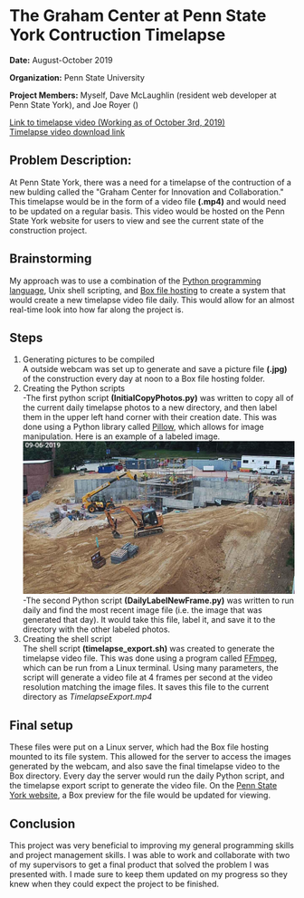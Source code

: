 # The Graham Center at Penn State York Contruction Timelapse
**Date:**  August-October 2019  

**Organization:** Penn State University  

**Project Members:** Myself, Dave McLaughlin (resident web developer at Penn State York), and Joe Royer ()

[Link to timelapse video (Working as of October 3rd, 2019)](https://york.psu.edu/academics/graham-fellows-program)  
[Timelapse video download link](https://github.com/alexkoontz/timelapse/blob/master/rdme_src/GrahamConstruction.mp4)

## Problem Description:
At Penn State York, there was a need for a timelapse of the contruction of a new bulding called the "Graham Center for Innovation and Collaboration."  This timelapse would be in the form of a video file **(.mp4)** and would need to be updated on a regular basis.  This video would be hosted on the Penn State York website for users to view and see the current state of the construction project.

## Brainstorming
My approach was to use a combination of the [Python programming language](https://www.python.org/), Unix shell scripting, and [Box file hosting](https://www.box.com/home) to create a system that would create a new timelapse video file daily.  This would allow for an almost real-time look into how far along the project is.

## Steps
1. Generating pictures to be compiled  
A outside webcam was set up to generate and save a picture file **(.jpg)** of the construction every day at noon to a Box file hosting folder.
1. Creating the Python scripts  
-The first python script **(InitialCopyPhotos.py)** was written to copy all of the current daily timelapse photos to a new directory, and then label them in the upper left hand corner with their creation date.  This was done using a Python library called [Pillow](https://pillow.readthedocs.io/en/stable/#),
which allows for image manipulation.  Here is an example of a labeled image.
![Labeled Photo Example](https://raw.githubusercontent.com/alexkoontz/timelapse/master/rdme_src/labelExample1.jpg)
-The second Python script **(DailyLabelNewFrame.py)** was written to run daily and find the most recent image file (i.e. the image that was generated that day).  It would take this file, label it, and save it to the directory with the other labeled photos.
1. Creating the shell script  
The shell script **(timelapse_export.sh)** was created to generate the timelapse video file.  This was done using a program called [FFmpeg](https://www.ffmpeg.org/), which can be run from a Linux terminal.  Using many parameters, the script will generate a video file at 4 frames per second at the video resolution matching the image files.  It saves this file to the current directory as *TimelapseExport.mp4*  

## Final setup
These files were put on a Linux server, which had the Box file hosting mounted to its file system.  This allowed for the server to access the images generated by the webcam, and also save the final timelapse video to the Box directory.  Every day the server would run the daily Python script, and the timelapse export script to generate the video file.  On the [Penn State York website](https://york.psu.edu/academics/graham-fellows-program), a Box preview for the file would be updated for viewing.  

## Conclusion
This project was very beneficial to improving my general programming skills and project management skills.  I was able to work and collaborate with two of my supervisors to get a final product that solved the problem I was presented with.  I made sure to keep them updated on my progress so they knew when they could expect the project to be finished.
